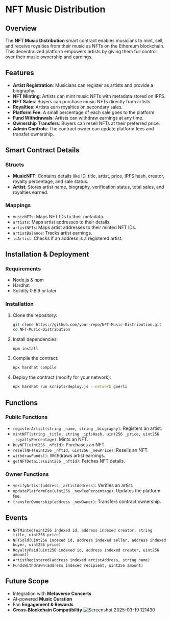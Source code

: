 # NFT Music Distribution

## Overview
The **NFT Music Distribution** smart contract enables musicians to mint, sell, and receive royalties from their music as NFTs on the Ethereum blockchain. This decentralized platform empowers artists by giving them full control over their music ownership and earnings.

## Features
- **Artist Registration**: Musicians can register as artists and provide a biography.
- **NFT Minting**: Artists can mint music NFTs with metadata stored on IPFS.
- **NFT Sales**: Buyers can purchase music NFTs directly from artists.
- **Royalties**: Artists earn royalties on secondary sales.
- **Platform Fee**: A small percentage of each sale goes to the platform.
- **Fund Withdrawals**: Artists can withdraw earnings at any time.
- **Ownership Transfers**: Buyers can resell NFTs at their preferred price.
- **Admin Controls**: The contract owner can update platform fees and transfer ownership.

## Smart Contract Details

### **Structs**
- **MusicNFT**: Contains details like ID, title, artist, price, IPFS hash, creator, royalty percentage, and sale status.
- **Artist**: Stores artist name, biography, verification status, total sales, and royalties earned.

### **Mappings**
- `musicNFTs`: Maps NFT IDs to their metadata.
- `artists`: Maps artist addresses to their details.
- `artistNFTs`: Maps artist addresses to their minted NFT IDs.
- `artistBalance`: Tracks artist earnings.
- `isArtist`: Checks if an address is a registered artist.

## Installation & Deployment

### **Requirements**
- Node.js & npm
- Hardhat
- Solidity 0.8.9 or later

### **Installation**
1. Clone the repository:
   ```sh
   git clone https://github.com/your-repo/NFT-Music-Distribution.git
   cd NFT-Music-Distribution
   ```
2. Install dependencies:
   ```sh
   npm install
   ```
3. Compile the contract:
   ```sh
   npx hardhat compile
   ```
4. Deploy the contract (modify for your network):
   ```sh
   npx hardhat run scripts/deploy.js --network goerli
   ```

## Functions

### **Public Functions**
- `registerArtist(string _name, string _biography)`: Registers an artist.
- `mintNFT(string _title, string _ipfsHash, uint256 _price, uint256 _royaltyPercentage)`: Mints an NFT.
- `buyNFT(uint256 _nftId)`: Purchases an NFT.
- `resellNFT(uint256 _nftId, uint256 _newPrice)`: Resells an NFT.
- `withdrawFunds()`: Withdraws artist earnings.
- `getNFTDetails(uint256 _nftId)`: Fetches NFT details.

### **Owner Functions**
- `verifyArtist(address _artistAddress)`: Verifies an artist.
- `updatePlatformFee(uint256 _newFeePercentage)`: Updates the platform fee.
- `transferOwnership(address _newOwner)`: Transfers contract ownership.

## Events
- `NFTMinted(uint256 indexed id, address indexed creator, string title, uint256 price)`
- `NFTSold(uint256 indexed id, address indexed seller, address indexed buyer, uint256 price)`
- `RoyaltyPaid(uint256 indexed id, address indexed creator, uint256 amount)`
- `ArtistRegistered(address indexed artistAddress, string name)`
- `FundsWithdrawn(address indexed recipient, uint256 amount)`

## Future Scope
- Integration with **Metaverse Concerts**
- AI-powered **Music Curation**
- Fan **Engagement & Rewards**
- **Cross-Blockchain Compatibility**
![Screenshot 2025-03-19 121430](https://github.com/user-attachments/assets/5fd68bad-ddaf-4512-acac-5931f9079f83)


